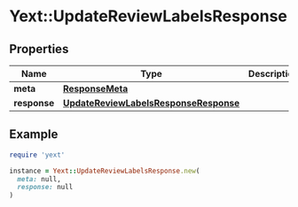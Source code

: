 # Yext::UpdateReviewLabelsResponse

## Properties

| Name | Type | Description | Notes |
| ---- | ---- | ----------- | ----- |
| **meta** | [**ResponseMeta**](ResponseMeta.md) |  | [optional] |
| **response** | [**UpdateReviewLabelsResponseResponse**](UpdateReviewLabelsResponseResponse.md) |  | [optional] |

## Example

```ruby
require 'yext'

instance = Yext::UpdateReviewLabelsResponse.new(
  meta: null,
  response: null
)
```

